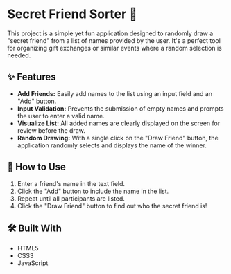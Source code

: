 # Secret Friend Sorter 👋

This project is a simple yet fun application designed to randomly draw a "secret friend" from a list of names provided by the user. It's a perfect tool for organizing gift exchanges or similar events where a random selection is needed.

## ✨ Features

* **Add Friends:** Easily add names to the list using an input field and an "Add" button.
* **Input Validation:** Prevents the submission of empty names and prompts the user to enter a valid name.
* **Visualize List:** All added names are clearly displayed on the screen for review before the draw.
* **Random Drawing:** With a single click on the "Draw Friend" button, the application randomly selects and displays the name of the winner.

## 🚀 How to Use

1.  Enter a friend's name in the text field.
2.  Click the "Add" button to include the name in the list.
3.  Repeat until all participants are listed.
4.  Click the "Draw Friend" button to find out who the secret friend is!

## 🛠️ Built With

* HTML5
* CSS3
* JavaScript
